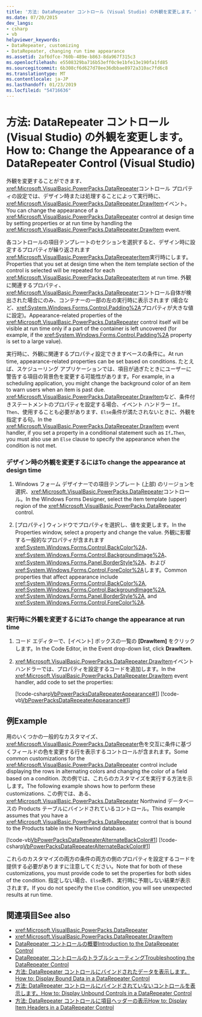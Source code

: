 ```yaml
---
title: '方法: DataRepeater コントロール (Visual Studio) の外観を変更します。'
ms.date: 07/20/2015
dev_langs:
- csharp
- vb
helpviewer_keywords:
- DataRepeater, customizing
- DataRepeater, changing run time appearance
ms.assetid: 2af6dfce-760b-489e-b863-8da967f315c3
ms.openlocfilehash: e5508329ba716b53eff0c9e1bfe13e190fa1fd85
ms.sourcegitcommit: 6b308cf6d627d78ee36dbbae8972a310ac7fd6c8
ms.translationtype: MT
ms.contentlocale: ja-JP
ms.lasthandoff: 01/23/2019
ms.locfileid: "54716636"
---
```

# <a name="how-to-change-the-appearance-of-a-datarepeater-control-visual-studio"></a><span data-ttu-id="886b9-102">方法: DataRepeater コントロール (Visual Studio) の外観を変更します。</span><span class="sxs-lookup"><span data-stu-id="886b9-102">How to: Change the Appearance of a DataRepeater Control (Visual Studio)</span></span>
<span data-ttu-id="886b9-103">外観を変更することができます、<xref:Microsoft.VisualBasic.PowerPacks.DataRepeater>コントロール プロパティの設定では、デザイン時または処理することによって実行時に、<xref:Microsoft.VisualBasic.PowerPacks.DataRepeater.DrawItem>イベント。</span><span class="sxs-lookup"><span data-stu-id="886b9-103">You can change the appearance of a <xref:Microsoft.VisualBasic.PowerPacks.DataRepeater> control at design time by setting properties or at run time by handling the <xref:Microsoft.VisualBasic.PowerPacks.DataRepeater.DrawItem> event.</span></span>  
  
 <span data-ttu-id="886b9-104">各コントロールの項目テンプレートのセクションを選択すると、デザイン時に設定するプロパティが繰り返されます<xref:Microsoft.VisualBasic.PowerPacks.DataRepeaterItem>実行時にします。</span><span class="sxs-lookup"><span data-stu-id="886b9-104">Properties that you set at design time when the item template section of the control is selected will be repeated for each <xref:Microsoft.VisualBasic.PowerPacks.DataRepeaterItem> at run time.</span></span> <span data-ttu-id="886b9-105">外観に関連するプロパティ、<xref:Microsoft.VisualBasic.PowerPacks.DataRepeater>コントロール自体が検出された場合にのみ、コンテナーの一部の左の実行時に表示されます (場合など、<xref:System.Windows.Forms.Control.Padding%2A>プロパティが大きな値に設定)。</span><span class="sxs-lookup"><span data-stu-id="886b9-105">Appearance-related properties of the <xref:Microsoft.VisualBasic.PowerPacks.DataRepeater> control itself will be visible at run time only if a part of the container is left uncovered (for example, if the <xref:System.Windows.Forms.Control.Padding%2A> property is set to a large value).</span></span>  
  
 <span data-ttu-id="886b9-106">実行時に、外観に関連するプロパティ設定できますベースの条件に。</span><span class="sxs-lookup"><span data-stu-id="886b9-106">At run time, appearance-related properties can be set based on conditions.</span></span> <span data-ttu-id="886b9-107">たとえば、スケジューリング アプリケーションでは、項目が過ぎたときにユーザーに警告する項目の背景色を変更する可能性があります。</span><span class="sxs-lookup"><span data-stu-id="886b9-107">For example, in a scheduling application, you might change the background color of an item to warn users when an item is past due.</span></span> <span data-ttu-id="886b9-108"><xref:Microsoft.VisualBasic.PowerPacks.DataRepeater.DrawItem>など、条件付きステートメントのプロパティを設定する場合、イベント ハンドラー `If…Then`、使用することも必要があります、`Else`条件が満たされないときに、外観を指定する句。</span><span class="sxs-lookup"><span data-stu-id="886b9-108">In the <xref:Microsoft.VisualBasic.PowerPacks.DataRepeater.DrawItem> event handler, if you set a property in a conditional statement such as `If…Then`, you must also use an `Else` clause to specify the appearance when the condition is not met.</span></span>  
  
### <a name="to-change-the-appearance-at-design-time"></a><span data-ttu-id="886b9-109">デザイン時の外観を変更するには</span><span class="sxs-lookup"><span data-stu-id="886b9-109">To change the appearance at design time</span></span>  
  
1.  <span data-ttu-id="886b9-110">Windows フォーム デザイナーでの項目テンプレート (上部) のリージョンを選択、<xref:Microsoft.VisualBasic.PowerPacks.DataRepeater>コントロール。</span><span class="sxs-lookup"><span data-stu-id="886b9-110">In the Windows Forms Designer, select the item template (upper) region of the <xref:Microsoft.VisualBasic.PowerPacks.DataRepeater> control.</span></span>  
  
2.  <span data-ttu-id="886b9-111">[プロパティ] ウィンドウでプロパティを選択し、値を変更します。</span><span class="sxs-lookup"><span data-stu-id="886b9-111">In the Properties window, select a property and change the value.</span></span> <span data-ttu-id="886b9-112">外観に影響する一般的なプロパティが含まれます<xref:System.Windows.Forms.Control.BackColor%2A>、 <xref:System.Windows.Forms.Control.BackgroundImage%2A>、 <xref:System.Windows.Forms.Panel.BorderStyle%2A>、および<xref:System.Windows.Forms.Control.ForeColor%2A>します。</span><span class="sxs-lookup"><span data-stu-id="886b9-112">Common properties that affect appearance include <xref:System.Windows.Forms.Control.BackColor%2A>, <xref:System.Windows.Forms.Control.BackgroundImage%2A>, <xref:System.Windows.Forms.Panel.BorderStyle%2A>, and <xref:System.Windows.Forms.Control.ForeColor%2A>.</span></span>  
  
### <a name="to-change-the-appearance-at-run-time"></a><span data-ttu-id="886b9-113">実行時に外観を変更するには</span><span class="sxs-lookup"><span data-stu-id="886b9-113">To change the appearance at run time</span></span>  
  
1.  <span data-ttu-id="886b9-114">コード エディターで、[イベント] ボックスの一覧の **[DrawItem]** をクリックします。</span><span class="sxs-lookup"><span data-stu-id="886b9-114">In the Code Editor, in the Event drop-down list, click **DrawItem**.</span></span>  
  
2.  <span data-ttu-id="886b9-115"><xref:Microsoft.VisualBasic.PowerPacks.DataRepeater.DrawItem>イベント ハンドラーでは、プロパティを設定するコードを追加します。</span><span class="sxs-lookup"><span data-stu-id="886b9-115">In the <xref:Microsoft.VisualBasic.PowerPacks.DataRepeater.DrawItem> event handler, add code to set the properties:</span></span>  
  
     [!code-csharp[VbPowerPacksDataRepeaterAppearance#1](../../../visual-basic/developing-apps/windows-forms/codesnippet/CSharp/how-to-change-the-appearance-of-a-datarepeater-control-visual-studio_1.cs)]
     [!code-vb[VbPowerPacksDataRepeaterAppearance#1](../../../visual-basic/developing-apps/windows-forms/codesnippet/VisualBasic/how-to-change-the-appearance-of-a-datarepeater-control-visual-studio_1.vb)]  
  
## <a name="example"></a><span data-ttu-id="886b9-116">例</span><span class="sxs-lookup"><span data-stu-id="886b9-116">Example</span></span>  
 <span data-ttu-id="886b9-117">用のいくつかの一般的なカスタマイズ、<xref:Microsoft.VisualBasic.PowerPacks.DataRepeater>色を交互に条件に基づくフィールドの色を変更する行を表示するコントロールが含まれます。</span><span class="sxs-lookup"><span data-stu-id="886b9-117">Some common customizations for the <xref:Microsoft.VisualBasic.PowerPacks.DataRepeater> control include displaying the rows in alternating colors and changing the color of a field based on a condition.</span></span> <span data-ttu-id="886b9-118">次の例では、これらのカスタマイズを実行する方法を示します。</span><span class="sxs-lookup"><span data-stu-id="886b9-118">The following example shows how to perform these customizations.</span></span> <span data-ttu-id="886b9-119">この例では、ある、 <xref:Microsoft.VisualBasic.PowerPacks.DataRepeater> Northwind データベースの Products テーブルにバインドされているコントロール。</span><span class="sxs-lookup"><span data-stu-id="886b9-119">This example assumes that you have a <xref:Microsoft.VisualBasic.PowerPacks.DataRepeater> control that is bound to the Products table in the Northwind database.</span></span>  
  
 [!code-vb[VbPowerPacksDataRepeaterAlternateBackColor#1](../../../visual-basic/developing-apps/windows-forms/codesnippet/VisualBasic/how-to-change-the-appearance-of-a-datarepeater-control-visual-studio_2.vb)]
 [!code-csharp[VbPowerPacksDataRepeaterAlternateBackColor#1](../../../visual-basic/developing-apps/windows-forms/codesnippet/CSharp/how-to-change-the-appearance-of-a-datarepeater-control-visual-studio_2.cs)]  
  
 <span data-ttu-id="886b9-120">これらのカスタマイズの両方の条件の両方の側のプロパティを設定するコードを提供する必要がありますに注意してください。</span><span class="sxs-lookup"><span data-stu-id="886b9-120">Note that for both of these customizations, you must provide code to set the properties for both sides of the condition.</span></span> <span data-ttu-id="886b9-121">指定しない場合、`Else`条件、実行時に予期しない結果が表示されます。</span><span class="sxs-lookup"><span data-stu-id="886b9-121">If you do not specify the `Else` condition, you will see unexpected results at run time.</span></span>  
  
## <a name="see-also"></a><span data-ttu-id="886b9-122">関連項目</span><span class="sxs-lookup"><span data-stu-id="886b9-122">See also</span></span>
- <xref:Microsoft.VisualBasic.PowerPacks.DataRepeater>
- <xref:Microsoft.VisualBasic.PowerPacks.DataRepeater.DrawItem>
- [<span data-ttu-id="886b9-123">DataRepeater コントロールの概要</span><span class="sxs-lookup"><span data-stu-id="886b9-123">Introduction to the DataRepeater Control</span></span>](../../../visual-basic/developing-apps/windows-forms/introduction-to-the-datarepeater-control-visual-studio.md)
- [<span data-ttu-id="886b9-124">DataRepeater コントロールのトラブルシューティング</span><span class="sxs-lookup"><span data-stu-id="886b9-124">Troubleshooting the DataRepeater Control</span></span>](../../../visual-basic/developing-apps/windows-forms/troubleshooting-the-datarepeater-control-visual-studio.md)
- [<span data-ttu-id="886b9-125">方法: DataRepeater コントロールにバインドされたデータを表示します。</span><span class="sxs-lookup"><span data-stu-id="886b9-125">How to: Display Bound Data in a DataRepeater Control</span></span>](../../../visual-basic/developing-apps/windows-forms/how-to-display-bound-data-in-a-datarepeater-control-visual-studio.md)
- [<span data-ttu-id="886b9-126">方法: DataRepeater コントロールにバインドされていないコントロールを表示します。</span><span class="sxs-lookup"><span data-stu-id="886b9-126">How to: Display Unbound Controls in a DataRepeater Control</span></span>](../../../visual-basic/developing-apps/windows-forms/how-to-display-unbound-controls-in-a-datarepeater-control-visual-studio.md)
- [<span data-ttu-id="886b9-127">方法: DataRepeater コントロールに項目ヘッダーの表示</span><span class="sxs-lookup"><span data-stu-id="886b9-127">How to: Display Item Headers in a DataRepeater Control</span></span>](../../../visual-basic/developing-apps/windows-forms/how-to-display-item-headers-in-a-datarepeater-control-visual-studio.md)
